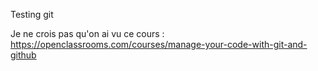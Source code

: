 Testing git

Je ne crois pas qu'on ai vu ce cours :
https://openclassrooms.com/courses/manage-your-code-with-git-and-github
